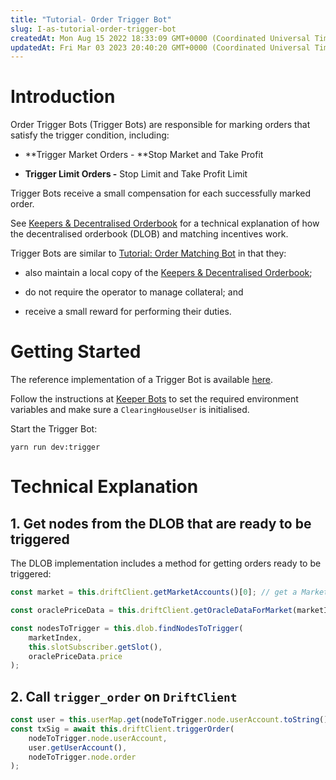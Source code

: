 ```yaml
---
title: "Tutorial- Order Trigger Bot"
slug: I-as-tutorial-order-trigger-bot
createdAt: Mon Aug 15 2022 18:33:09 GMT+0000 (Coordinated Universal Time)
updatedAt: Fri Mar 03 2023 20:40:20 GMT+0000 (Coordinated Universal Time)
---
```


# Introduction

Order Trigger Bots (Trigger Bots) are responsible for marking orders that satisfy the trigger condition, including:&#x20;

-   **Trigger Market Orders - **Stop Market and Take Profit&#x20;

-   **Trigger Limit Orders -** Stop Limit and Take Profit Limit

Trigger Bots receive a small compensation for each successfully marked order.

See [Keepers & Decentralised Orderbook](<../0 About Drift v2/4 Keepers _ Decentralised Orderbook>) for a technical explanation of how the decentralised orderbook (DLOB) and matching incentives work.

Trigger Bots are similar to [Tutorial: Order Matching Bot](<../Guides/Tutorial_ Order Matching Bot.md>) in that they:&#x20;

-   also maintain a local copy of the [Keepers & Decentralised Orderbook](<../0 About Drift v2/4 Keepers _ Decentralised Orderbook>);&#x20;

-   do not require the operator to manage collateral; and&#x20;

-   receive a small reward for performing their duties.

# Getting Started

The reference implementation of a Trigger Bot is available [here](https://github.com/drift-labs/keeper-bots-v2/blob/master/src/bots/trigger.ts).

Follow the instructions at [Keeper Bots](<../0 About Drift v2/3 Keeper Bots>) to set the required environment variables and make sure a `ClearingHouseUser` is initialised.

Start the Trigger Bot:

```shell
yarn run dev:trigger
```

# Technical Explanation

## 1. Get nodes from the DLOB that are ready to be triggered

The DLOB implementation includes a method for getting orders ready to be triggered:

```typescript
const market = this.driftClient.getMarketAccounts()[0]; // get a MarketAccount

const oraclePriceData = this.driftClient.getOracleDataForMarket(marketIndex);

const nodesToTrigger = this.dlob.findNodesToTrigger(
    marketIndex,
    this.slotSubscriber.getSlot(),
    oraclePriceData.price
);
```

## 2. Call `trigger_order` on `DriftClient`&#x20;

```typescript
const user = this.userMap.get(nodeToTrigger.node.userAccount.toString());
const txSig = await this.driftClient.triggerOrder(
    nodeToTrigger.node.userAccount,
    user.getUserAccount(),
    nodeToTrigger.node.order
);
```
